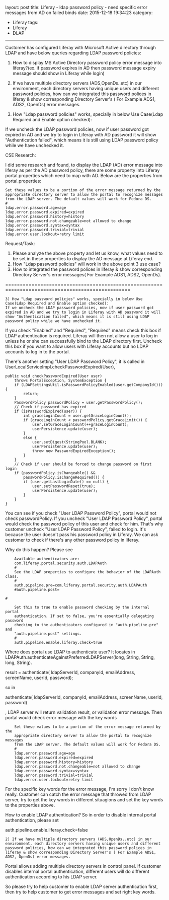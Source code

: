 layout: post
title: Liferay - ldap password policy - need specific error messages from AD on failed binds
date: 2015-12-18 19:34:23
category: 
- Liferay
tags:
- Liferay
- DLAP
---
Customer has configured Liferay with Microsoft Active directory through LDAP and have below queries regarding LDAP password policies:

1) How to display MS Active Directory password policy error message into liferay?(ex. if password expires in AD then password message expiry message should show in Liferay while login)

2) If we have multiple directory servers (ADS,OpenDs..etc) in our environment, each directory servers having unique users and different password policies, how can we integrated this password polices in liferay & show corresponding Directory Server's ( For Example ADS1, ADS2, OpenDs) error messages.

3) How "Ldap password policies" works, specially in below Use Case(Ldap Required and Enable option checked):

If we uncheck the LDAP password policies, now if user password got expired in AD and we try to login in Liferay with AD password it will show "Authentication failed", which means it is still using LDAP password policy while we have unchecked it.

CSE Research:

I did some research and found, to display the LDAP (AD) error message into liferay as per the AD password policy, there are some property into Liferay portal.properties which need to map with AD. Below are the properties from portal.properties:

    Set these values to be a portion of the error message returned by the
    appropriate directory server to allow the portal to recognize messages
    from the LDAP server. The default values will work for Fedora DS.
    #
    ldap.error.password.age=age
    ldap.error.password.expired=expired
    ldap.error.password.history=history
    ldap.error.password.not.changeable=not allowed to change
    ldap.error.password.syntax=syntax
    ldap.error.password.trivial=trivial
    ldap.error.user.lockout=retry limit

Request/Task:

1) Please analyze the above property and let us know, what values need to be set in these properties to display the AD message at Liferay end.
2) How "Ldap password policies" will work in the above point 3 use case?
3) How to integrated the password polices in liferay & show corresponding Directory Server's error messages( For Example ADS1, ADS2, OpenDs).

=================================================================================================

    3) How "Ldap password policies" works, specially in below Use Case(Ldap Required and Enable option checked):
    If we uncheck the LDAP password policies, now if user password got expired in AD and we try to login in Liferay with AD password it will show "Authentication failed", which means it is still using LDAP password policy while we have unchecked it.

If you check "Enabled" and "Required", "Required" means check this box if LDAP authentication is required. Liferay will then not allow a user to log in unless he or she can successfully bind to the LDAP directory first. Uncheck this box if you want to allow users with Liferay accounts but no LDAP accounts to log in to the portal.

There's another setting "User LDAP Password Policy", it is called in UserLocalServiceImpl.checkPasswordExpired(User),

	public void checkPasswordExpired(User user)
		throws PortalException, SystemException {
		if (LDAPSettingsUtil.isPasswordPolicyEnabled(user.getCompanyId())) {
			return;
		}
		PasswordPolicy passwordPolicy = user.getPasswordPolicy();
		// Check if password has expired
		if (isPasswordExpired(user)) {
			int graceLoginCount = user.getGraceLoginCount();
			if (graceLoginCount < passwordPolicy.getGraceLimit()) {
				user.setGraceLoginCount(++graceLoginCount);
				userPersistence.update(user);
			}
			else {
				user.setDigest(StringPool.BLANK);
				userPersistence.update(user);
				throw new PasswordExpiredException();
			}
		}
		// Check if user should be forced to change password on first login
		if (passwordPolicy.isChangeable() &&
			passwordPolicy.isChangeRequired()) {
			if (user.getLastLoginDate() == null) {
				user.setPasswordReset(true);
				userPersistence.update(user);
			}
		}
	}

You can see if you check "User LDAP Password Policy", portal would not check passwordPolicy. If you uncheck "User LDAP Password Policy", portal would check the password policy of this user and check for him. That's why customer uncheck "User LDAP Password Policy", failed to login. It's because the user doesn't pass his password policy in Liferay. We can ask customer to check if there's any other password policy in liferay.

Why do this happen? Please see

        Available authenticators are:
        com.liferay.portal.security.auth.LDAPAuth
        #
        See the LDAP properties to configure the behavior of the LDAPAuth class.
        #
        auth.pipeline.pre=com.liferay.portal.security.auth.LDAPAuth
        #auth.pipeline.post=

    #

        Set this to true to enable password checking by the internal portal
        authentication. If set to false, you're essentially delegating password
        checking to the authenticators configured in "auth.pipeline.pre" and
        "auth.pipeline.post" settings.
        #
        auth.pipeline.enable.liferay.check=true

Where does portal use LDAP to authenticate user?
It locates in LDAPAuth.authenticateAgainstPreferredLDAPServer(long, String, String, long, String).

result = authenticate(
   ldapServerId, companyId, emailAddress, screenName, userId,
   password);

so in

authenticate(
   ldapServerId, companyId, emailAddress, screenName, userId,
   password)

, LDAP server will return validation result, or validation error message. Then portal would check error message with the key words

        Set these values to be a portion of the error message returned by the
        appropriate directory server to allow the portal to recognize messages
        from the LDAP server. The default values will work for Fedora DS.
        #
        ldap.error.password.age=age
        ldap.error.password.expired=expired
        ldap.error.password.history=history
        ldap.error.password.not.changeable=not allowed to change
        ldap.error.password.syntax=syntax
        ldap.error.password.trivial=trivial
        ldap.error.user.lockout=retry limit

For the specific key words for the error message, I'm sorry I don't know really. Customer can catch the error message that throwed from LDAP server, try to get the key words in different situagions and set the key words to the properties above.

How to enable LDAP authentication?
So in order to disable internal portal authentication, please set

auth.pipeline.enable.liferay.check=false

    2) If we have multiple directory servers (ADS,OpenDs..etc) in our environment, each directory servers having unique users and different password policies, how can we integrated this password polices in liferay & show corresponding Directory Server's ( For Example ADS1, ADS2, OpenDs) error messages.

Portal allows adding multiple directory servers in control panel. If customer disables internal portal authentication, different users will do different authentication according to his LDAP server.

So please try to help customer to enable LDAP server authentication first, then try to help customer to get error messages and set right key words.